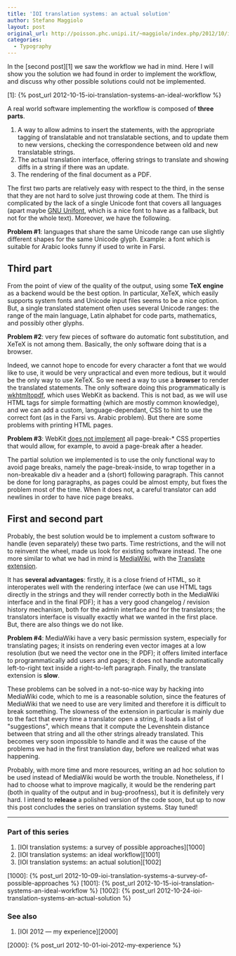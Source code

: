 ```yaml
---
title: 'IOI translation systems: an actual solution'
author: Stefano Maggiolo
layout: post
original_url: http://poisson.phc.unipi.it/~maggiolo/index.php/2012/10/ioi-translation-systems-an-actual-solution/
categories:
  - Typography
---
```

In the [second post][1] we saw the workflow we had in mind. Here I will show you the solution we had found in order to implement the workflow, and discuss why other possible solutions could not be implemented.

 [1]: {% post_url 2012-10-15-ioi-translation-systems-an-ideal-workflow %}

<!--more-->

A real world software implementing the workflow is composed of **three parts**.

1. A way to allow admins to insert the statements, with the appropriate tagging of translatable and not translatable sections, and to update them to new versions, checking the correspondence between old and new translatable strings.
1. The actual translation interface, offering strings to translate and showing diffs in a string if there was an update.
1. The rendering of the final document as a PDF.

The first two parts are relatively easy with respect to the third, in the sense that they are not hard to solve just throwing code at them. The third is complicated by the lack of a single Unicode font that covers all languages (apart maybe [GNU Unifont][2], which is a nice font to have as a fallback, but not for the whole text). Moreover, we have the following.

 [2]: http://unifoundry.com/unifont.html

**Problem #1**: languages that share the same Unicode range can use slightly different shapes for the same Unicode glyph. Example: a font which is suitable for Arabic looks funny if used to write in Farsi.

## Third part

From the point of view of the quality of the output, using some **TeX engine** as a backend would be the best option. In particular, XeTeX, which easily supports system fonts and Unicode input files seems to be a nice option. But, a single translated statement often uses several Unicode ranges: the range of the main language, Latin alphabet for code parts, mathematics, and possibly other glyphs.

**Problem #2**: very few pieces of software do automatic font substitution, and XeTeX is not among them. Basically, the only software doing that is a browser.

Indeed, we cannot hope to encode for every character a font that we would like to use, it would be <emph>very</emph> unpractical and even more tedious, but it would be the only way to use XeTeX. So we need a way to use a **browser** to render the translated statements. The only software doing this programmatically is [wkhtmltopdf][3], which uses WebKit as backend. This is not bad, as we will use HTML tags for simple formatting (which are mostly common knowledge), and we can add a custom, language-dependant, CSS to hint to use the correct font (as in the Farsi vs. Arabic problem). But there are some problems with printing HTML pages.

 [3]: http://code.google.com/p/wkhtmltopdf/

**Problem #3**: WebKit [does not implement][4] all page-break-* CSS properties that would allow, for example, to avoid a page-break after a header.

 [4]: https://bugs.webkit.org/buglist.cgi?quicksearch=page-break

The partial solution we implemented is to use the only functional way to avoid page breaks, namely the page-break-inside, to wrap together in a non-breakable div a header and a (short) following paragraph. This cannot be done for long paragraphs, as pages could be almost empty, but fixes the problem most of the time. When it does not, a careful translator can add newlines in order to have nice page breaks.

## First and second part

Probably, the best solution would be to implement a custom software to handle (even separately) these two parts. Time restrictions, and the will not to reinvent the wheel, made us look for existing software instead. The one more similar to what we had in mind is [MediaWiki][5], with the [Translate extension][6].

 [5]: http://www.mediawiki.org/wiki/MediaWiki
 [6]: http://www.mediawiki.org/wiki/Extension:Translate

It has **several advantages**: firstly, it is a close friend of HTML, so it interoperates well with the rendering interface (we can use HTML tags directly in the strings and they will render correctly both in the MediaWiki interface and in the final PDF); it has a very good changelog / revision history mechanism, both for the admin interface and for the translators; the translators interface is visually exactly what we wanted in the first place. But, there are also things we do not like.

**Problem #4**: MediaWiki have a very basic permission system, especially for translating pages; it insists on rendering even vector images at a low resolution (but we need the vector one in the PDF); it offers limited interface to programmatically add users and pages; it does not handle automatically left-to-right text inside a right-to-left paragraph. Finally, the translate extension is **slow**.

These problems can be solved in a not-so-nice way by hacking into MediaWiki code, which to me is a reasonable solution, since the features of MediaWiki that we need to use are very limited and therefore it is difficult to break something. The slowness of the extension in particular is mainly due to the fact that every time a translator open a string, it loads a list of "suggestions", which means that it compute the Levenshtein distance between that string and all the other strings already translated. This becomes very soon impossible to handle and it was the cause of the problems we had in the first translation day, before we realized what was happening.

Probably, with more time and more resources, writing an ad hoc solution to be used instead of MediaWiki would be worth the trouble. Nonetheless, if I had to choose what to improve magically, it would be the rendering part (both in quality of the output and in bug-proofness), but it is definitely very hard. I intend to **release** a polished version of the code soon, but up to now this post concludes the series on translation systems. Stay tuned!

<!-- DO NOT EDIT BELOW THIS LINE -->
* * *

### Part of this series

1. [IOI translation systems: a survey of possible approaches][1000]
1. [IOI translation systems: an ideal workflow][1001]
1. [IOI translation systems: an actual solution][1002]

 [1000]: {% post_url 2012-10-09-ioi-translation-systems-a-survey-of-possible-approaches %}
 [1001]: {% post_url 2012-10-15-ioi-translation-systems-an-ideal-workflow %}
 [1002]: {% post_url 2012-10-24-ioi-translation-systems-an-actual-solution %}


### See also

1. [IOI 2012 &mdash; my experience][2000]

 [2000]: {% post_url 2012-10-01-ioi-2012-my-experience %}
